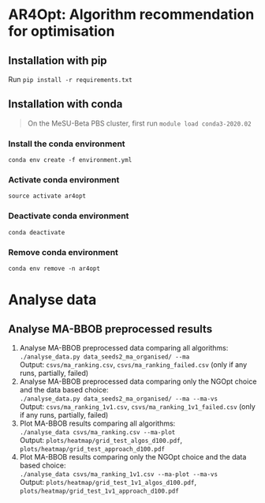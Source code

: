# AR4Opt: Algorithm recommendation for optimisation

## Installation with pip
Run `pip install -r requirements.txt`

## Installation with conda
> On the MeSU-Beta PBS cluster, first run `module load conda3-2020.02`

### Install the conda environment
`conda env create -f environment.yml`

### Activate conda environment
`source activate ar4opt`

### Deactivate conda environment
`conda deactivate`

### Remove conda environment
`conda env remove -n ar4opt`

# Analyse data

## Analyse MA-BBOB preprocessed results
1. Analyse MA-BBOB preprocessed data comparing all algorithms:  
`./analyse_data.py data_seeds2_ma_organised/ --ma`  
Output: `csvs/ma_ranking.csv`, `csvs/ma_ranking_failed.csv` (only if any runs, partially, failed)
2. Analyse MA-BBOB preprocessed data comparing only the NGOpt choice and the data based choice:  
`./analyse_data.py data_seeds2_ma_organised/ --ma --ma-vs`  
Output: `csvs/ma_ranking_1v1.csv`, `csvs/ma_ranking_1v1_failed.csv` (only if any runs, partially, failed)
3. Plot MA-BBOB results comparing all algorithms:  
`./analyse_data csvs/ma_ranking.csv --ma-plot`  
Output: `plots/heatmap/grid_test_algos_d100.pdf`, `plots/heatmap/grid_test_approach_d100.pdf`
4. Plot MA-BBOB results comparing only the NGOpt choice and the data based choice:  
`./analyse_data csvs/ma_ranking_1v1.csv --ma-plot --ma-vs`  
Output: `plots/heatmap/grid_test_1v1_algos_d100.pdf`, `plots/heatmap/grid_test_1v1_approach_d100.pdf`
